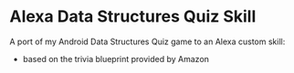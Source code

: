# Alexa Data Structures Quiz Skill
A port of my Android Data Structures Quiz game to an Alexa custom skill:
- based on the trivia blueprint provided by Amazon
